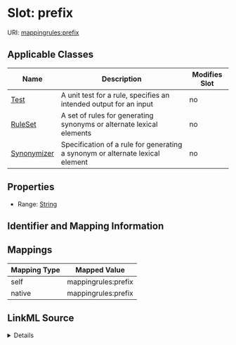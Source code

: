 

# Slot: prefix



URI: [mappingrules:prefix](https://w3id.org/oak/mapping-rules-datamodel/prefix)



<!-- no inheritance hierarchy -->





## Applicable Classes

| Name | Description | Modifies Slot |
| --- | --- | --- |
| [Test](Test.md) | A unit test for a rule, specifies an intended output for an input |  no  |
| [RuleSet](RuleSet.md) | A set of rules for generating synonyms or alternate lexical elements |  no  |
| [Synonymizer](Synonymizer.md) | Specification of a rule for generating a synonym or alternate lexical element |  no  |







## Properties

* Range: [String](String.md)





## Identifier and Mapping Information








## Mappings

| Mapping Type | Mapped Value |
| ---  | ---  |
| self | mappingrules:prefix |
| native | mappingrules:prefix |




## LinkML Source

<details>
```yaml
name: prefix
alias: prefix
domain_of:
- RuleSet
- Synonymizer
- Test
range: string

```
</details>